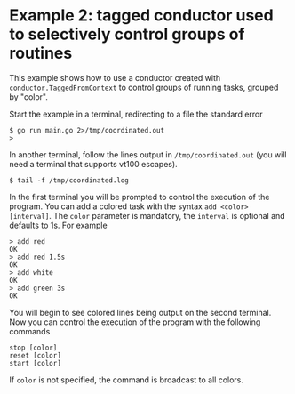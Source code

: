 # Example 2: tagged conductor used to selectively control groups of routines

This example shows how to use a conductor created with
`conductor.TaggedFromContext` to control groups of running tasks, grouped by
"color".

Start the example in a terminal, redirecting to a file the standard error

```
$ go run main.go 2>/tmp/coordinated.out
> 
```

In another terminal, follow the lines output in `/tmp/coordinated.out` (you
will need a terminal that supports vt100 escapes).

```
$ tail -f /tmp/coordinated.log
```

In the first terminal you will be prompted to control the execution of the
program. You can add a colored task with the syntax `add <color> [interval]`.
The `color` parameter is mandatory, the `interval` is optional and defaults to
1s. For example

```
> add red
OK
> add red 1.5s
OK
> add white
OK
> add green 3s
OK
```

You will begin to see colored lines being output on the second terminal. Now
you can control the execution of the program with the following commands

```
stop [color]
reset [color]
start [color]
```

If `color` is not specified, the command is broadcast to all colors.
